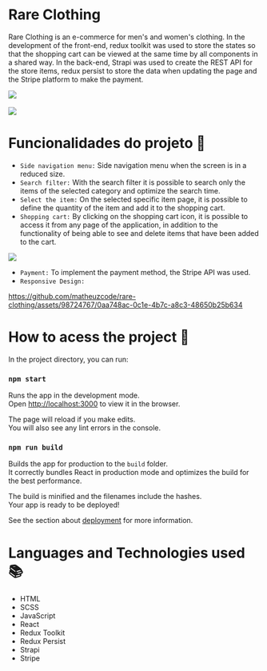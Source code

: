 # Rare Clothing

Rare Clothing is an e-commerce for men's and women's clothing. In the development of the front-end, redux toolkit was used to store the states so that the shopping cart can be viewed at the same time by all components in a shared way. In the back-end, Strapi was used to create the REST API for the store items, redux persist to store the data when updating the page and the Stripe platform to make the payment.

<div>
  <img src="https://user-images.githubusercontent.com/98724767/230854987-8eaea1d1-0e2a-419b-8faa-8adbdf660238.png" />
</div>
</br>
<div>
  <img src="https://user-images.githubusercontent.com/98724767/230855136-a3343c68-2b68-47c4-bc65-a9ae43923ec7.png" />
</div>

# Funcionalidades do projeto :hammer: 

- `Side navigation menu:` Side navigation menu when the screen is in a reduced size.
- `Search filter:` With the search filter it is possible to search only the items of the selected category and optimize the search time.
- `Select the item:` On the selected specific item page, it is possible to define the quantity of the item and add it to the shopping cart. 
- `Shopping cart:` By clicking on the shopping cart icon, it is possible to access it from any page of the application, in addition to the functionality of being able to see and delete items that have been added to the cart.
 <img src="https://user-images.githubusercontent.com/98724767/230855184-a5018de4-7fd7-49f9-9e35-feaf0af1ebc7.png" />

- `Payment:` To implement the payment method, the Stripe API was used.
- `Responsive Design:` 

https://github.com/matheuzcode/rare-clothing/assets/98724767/0aa748ac-0c1e-4b7c-a8c3-48650b25b634



# How to acess the project 📁

In the project directory, you can run:

### `npm start`

Runs the app in the development mode.\
Open [http://localhost:3000](http://localhost:3000) to view it in the browser.

The page will reload if you make edits.\
You will also see any lint errors in the console.

### `npm run build`

Builds the app for production to the `build` folder.\
It correctly bundles React in production mode and optimizes the build for the best performance.

The build is minified and the filenames include the hashes.\
Your app is ready to be deployed!

See the section about [deployment](https://facebook.github.io/create-react-app/docs/deployment) for more information.

# Languages and Technologies used :books:
- HTML
- SCSS
- JavaScript
- React
- Redux Toolkit
- Redux Persist
- Strapi
- Stripe
